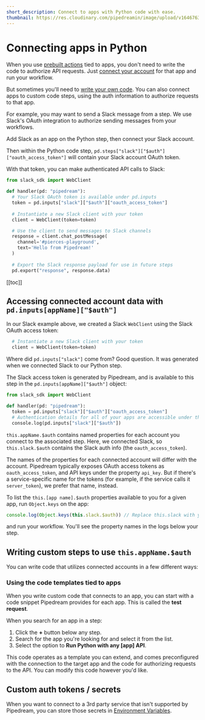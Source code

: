 ```yaml
---
short_description: Connect to apps with Python code with ease.
thumbnail: https://res.cloudinary.com/pipedreamin/image/upload/v1646763806/docs/icons/icons8-connected-96_fcbhxc.png
---
```


# Connecting apps in Python

When you use [prebuilt actions](/components#actions) tied to apps, you don't need to write the code to authorize API requests. Just [connect your account](/connected-accounts/#connecting-accounts) for that app and run your workflow.

But sometimes you'll need to [write your own code](/code/python/). You can also connect apps to custom code steps, using the auth information to authorize requests to that app.

For example, you may want to send a Slack message from a step. We use Slack's OAuth integration to authorize sending messages from your workflows. 

Add Slack as an app on the Python step, then connect your Slack account.

Then within the Python code step, `pd.steps["slack"]["$auth"]["oauth_access_token"]` will contain your Slack account OAuth token.

With that token, you can make authenticated API calls to Slack:

```python
from slack_sdk import WebClient

def handler(pd: "pipedream"):
  # Your Slack OAuth token is available under pd.inputs
  token = pd.inputs["slack"]["$auth"]["oauth_access_token"]
  
  # Instantiate a new Slack client with your token
  client = WebClient(token=token)

  # Use the client to send messages to Slack channels
  response = client.chat_postMessage(
    channel='#pierces-playground',
    text='Hello from Pipedream!'
  )
  
  # Export the Slack response payload for use in future steps
  pd.export("response", response.data)
```


[[toc]]

## Accessing connected account data with `pd.inputs[appName]["$auth"]`

In our Slack example above, we created a Slack `WebClient` using the Slack OAuth access token:

```python
  # Instantiate a new Slack client with your token
  client = WebClient(token=token)
```

Where did `pd.inputs["slack"]` come from? Good question. It was generated when we connected Slack to our Python step.

The Slack access token is generated by Pipedream, and is available to this step in the `pd.inputs[appName]["$auth"]` object:

```python
from slack_sdk import WebClient

def handler(pd: "pipedream"):
  token = pd.inputs["slack"]["$auth"]["oauth_access_token"]
  # Authentication details for all of your apps are accessible under the special pd.inputs["slack"] variable:
  console.log(pd.inputs["slack"]["$auth"])
```

`this.appName.$auth` contains named properties for each account you connect to the associated step. Here, we connected Slack, so `this.slack.$auth` contains the Slack auth info (the `oauth_access_token`).

The names of the properties for each connected account will differ with the account. Pipedream typically exposes OAuth access tokens as `oauth_access_token`, and API keys under the property `api_key`. But if there's a service-specific name for the tokens (for example, if the service calls it `server_token`), we prefer that name, instead.

To list the `this.[app name].$auth` properties available to you for a given app, run `Object.keys` on the app:

```javascript
console.log(Object.keys(this.slack.$auth)) // Replace this.slack with your app's name
```

and run your workflow. You'll see the property names in the logs below your step.

## Writing custom steps to use `this.appName.$auth`

You can write code that utilizes connected accounts in a few different ways:

### Using the code templates tied to apps

When you write custom code that connects to an app, you can start with a code snippet Pipedream provides for each app. This is called the **test request**.

When you search for an app in a step:

1. Click the **+** button below any step.
2. Search for the app you're looking for and select it from the list.
3. Select the option to **Run Python with any [app] API**.

This code operates as a template you can extend, and comes preconfigured with the connection to the target app and the code for authorizing requests to the API. You can modify this code however you'd like.

## Custom auth tokens / secrets

When you want to connect to a 3rd party service that isn't supported by Pipedream, you can store those secrets in [Environment Variables](/environment-variables/).

<Footer />
